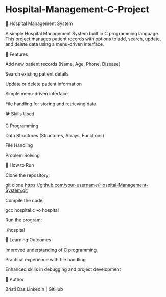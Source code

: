 # Hospital-Management-C-Project
🏥 Hospital Management System

A simple Hospital Management System built in C programming language.
This project manages patient records with options to add, search, update, and delete data using a menu-driven interface.

📌 Features

Add new patient records (Name, Age, Phone, Disease)

Search existing patient details

Update or delete patient information

Simple menu-driven interface

File handling for storing and retrieving data

🛠️ Skills Used

C Programming

Data Structures (Structures, Arrays, Functions)

File Handling

Problem Solving

🚀 How to Run

Clone the repository:

git clone https://github.com/your-username/Hospital-Management-System.git


Compile the code:

gcc hospital.c -o hospital


Run the program:

./hospital

🎯 Learning Outcomes

Improved understanding of C programming

Practical experience with file handling

Enhanced skills in debugging and project development

👤 Author

Bristi Das
LinkedIn
 | GitHub
